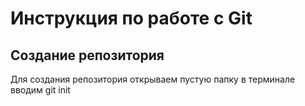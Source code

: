 # Инструкция по работе с Git

## Создание репозитория
Для создания репозитория открываем пустую папку в терминале вводим git init
